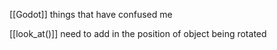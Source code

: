 [[Godot]] things that have confused me

[[look_at()]] need to add in the position of object being rotated